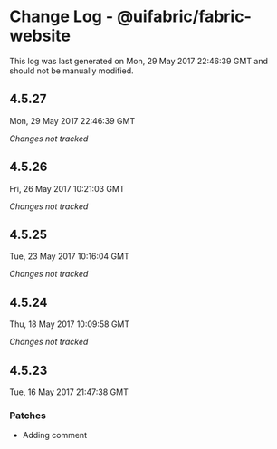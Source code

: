 # Change Log - @uifabric/fabric-website

This log was last generated on Mon, 29 May 2017 22:46:39 GMT and should not be manually modified.

## 4.5.27
Mon, 29 May 2017 22:46:39 GMT

*Changes not tracked*

## 4.5.26
Fri, 26 May 2017 10:21:03 GMT

*Changes not tracked*

## 4.5.25
Tue, 23 May 2017 10:16:04 GMT

*Changes not tracked*

## 4.5.24
Thu, 18 May 2017 10:09:58 GMT

*Changes not tracked*

## 4.5.23
Tue, 16 May 2017 21:47:38 GMT

### Patches

- Adding comment

